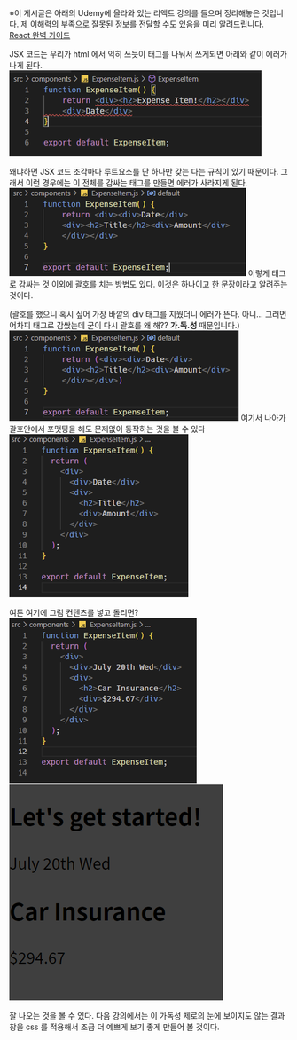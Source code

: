 ※이 게시글은 아래의 Udemy에 올라와 있는 리액트 강의를 들으며 정리해놓은 것입니다. 제 이해력의 부족으로 잘못된 정보를 전달할 수도 있음을 미리 알려드립니다.  
[React 완벽 가이드](https://www.udemy.com/course/best-react/)


JSX 코드는 우리가 html 에서 익히 쓰듯이 태그를 나눠서 쓰게되면 아래와 같이 에러가 나게 된다.
![](./img/error.png)

왜냐하면 JSX 코드 조각마다 루트요소를 단 하나만 갖는 다는 규칙이 있기 때문이다. 그래서 이런 경우에는 이 전체를 감싸는 태그를 만들면 에러가 사라지게 된다.
![](./img/div.png)
이렇게 태그로 감싸는 것 이외에 괄호를 치는 방법도 있다. 이것은 하나이고 한 문장이라고 알려주는 것이다. 

(괄호를 했으니 혹시 싶어 가장 바깥의 div 태그를 지웠더니 에러가 뜬다. 아니... 그러면 어차피 태그로 감쌌는데 굳이 다시 괄호를 왜 해?? **가.독.성** 때문입니다.)
![](./img/blank.png)
여기서 나아가 괄호안에서 포맷팅을 해도 문제없이 동작하는 것을 볼 수 있다
![](./img/formatted.png)

여튼 여기에 그럼 컨텐츠를 넣고 돌리면?
![](./img/content.png)
![](./img/result.png)

잘 나오는 것을 볼 수 있다. 
다음 강의에서는 이 가독성 제로의 눈에 보이지도 않는 결과창을 css 를 적용해서 조금 더 예쁘게 보기 좋게 만들어 볼 것이다.